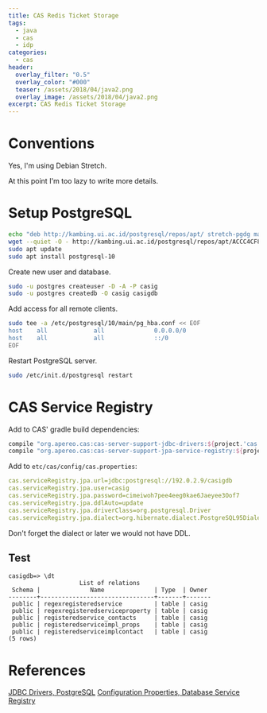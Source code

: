 ```yaml
---
title: CAS Redis Ticket Storage
tags:
  - java
  - cas
  - idp
categories:
  - cas
header:
  overlay_filter: "0.5"
  overlay_color: "#000"
  teaser: /assets/2018/04/java2.png
  overlay_image: /assets/2018/04/java2.png
excerpt: CAS Redis Ticket Storage
---
```


# Conventions

Yes, I'm using Debian Stretch.

At this point I'm too lazy to write more details.

# Setup PostgreSQL

```bash
echo "deb http://kambing.ui.ac.id/postgresql/repos/apt/ stretch-pgdg main" | sudo tee /etc/apt/sources.list.d/postgresql.list
wget --quiet -O - http://kambing.ui.ac.id/postgresql/repos/apt/ACCC4CF8.asc | sudo apt-key add -
sudo apt update
sudo apt install postgresql-10
```

Create new user and database.

```bash
sudo -u postgres createuser -D -A -P casig
sudo -u postgres createdb -O casig casigdb
```

Add access for all remote clients.

```bash
sudo tee -a /etc/postgresql/10/main/pg_hba.conf << EOF
host    all             all              0.0.0.0/0                       md5
host    all             all              ::/0                            md5
EOF
```

Restart PostgreSQL server.

```bash
sudo /etc/init.d/postgresql restart
```

# CAS Service Registry

Add to CAS' gradle build dependencies:

```gradle
compile "org.apereo.cas:cas-server-support-jdbc-drivers:${project.'cas.version'}"
compile "org.apereo.cas:cas-server-support-jpa-service-registry:${project.'cas.version'}"
```

Add to `etc/cas/config/cas.properties`:

```yaml
cas.serviceRegistry.jpa.url=jdbc:postgresql://192.0.2.9/casigdb
cas.serviceRegistry.jpa.user=casig
cas.serviceRegistry.jpa.password=cimeiwoh7pee4eeg0kae6Jaeyee3Oof7
cas.serviceRegistry.jpa.ddlAuto=update
cas.serviceRegistry.jpa.driverClass=org.postgresql.Driver
cas.serviceRegistry.jpa.dialect=org.hibernate.dialect.PostgreSQL95Dialect
```

Don't forget the dialect or later we would not have DDL.

## Test

```
casigdb=> \dt
                    List of relations
 Schema |              Name              | Type  | Owner
--------+--------------------------------+-------+-------
 public | regexregisteredservice         | table | casig
 public | regexregisteredserviceproperty | table | casig
 public | registeredservice_contacts     | table | casig
 public | registeredserviceimpl_props    | table | casig
 public | registeredserviceimplcontact   | table | casig
(5 rows)

```

# References

[JDBC Drivers, PostgreSQL](https://apereo.github.io/cas/5.2.x/installation/JDBC-Drivers.html#postgresql)
[Configuration Properties, Database Service Registry](https://apereo.github.io/cas/5.2.x/installation/Configuration-Properties.html#database-service-registry)

